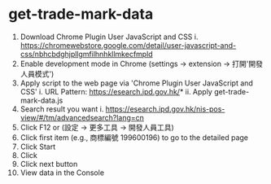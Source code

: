 # get-trade-mark-data

1. Download Chrome Plugin User JavaScript and CSS
    i.  https://chromewebstore.google.com/detail/user-javascript-and-css/nbhcbdghjpllgmfilhnhkllmkecfmpld
2. Enable development mode in Chrome (settings -> extension -> 打開'開發人員模式')
3. Apply script to the web page via 'Chrome Plugin User JavaScript and CSS'
    i.  URL Pattern: https://esearch.ipd.gov.hk/*
    ii. Apply get-trade-mark-data.js
5. Search result you want
    i.  https://esearch.ipd.gov.hk/nis-pos-view/#/tm/advancedsearch?lang=cn
6. Click F12 or (設定 -> 更多工具 -> 開發人員工具)
7. Click first item (e.g., 商標編號 199600196) to go to the detailed page
8. Click Start
9. Click 
10. Click next button
11. View data in the Console
